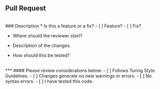 ## Pull Request
<br>
### Description
* Is this a feature or a fix?
- [ ] Feature?
- [ ] Fix? 

* Where should the reviewer start?


* Description of the changes. 


* How should this be tested?


<br>
***
#### Please review considerations below:
- [ ] Follows Turing Style Guidelines.
- [ ] Changes generate no new warnings or errors.
- [ ] No syntax errors.
- [ ] I have tested this code.





